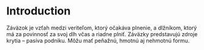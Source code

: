 # Introduction

Záväzok je vzťah medzi veriteľom, ktorý očakáva plnenie, a dlžníkom, ktorý má za povinnosť za svoj dlh včas a riadne plniť. Záväzky predstavujú zdroje krytia – pasíva podniku. Môžu mať peňažnú, hmotnú aj nehmotnú formu.